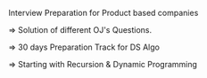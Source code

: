 Interview Preparation for Product based companies

=> Solution of different OJ's Questions.

=> 30 days Preparation Track for DS Algo

=> Starting with Recursion & Dynamic Programming